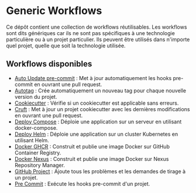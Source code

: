 # Generic Workflows

Ce dépôt contient une collection de workflows réutilisables. Les workflows sont dits génériques car ils ne sont pas spécifiques à une technologie particulière ou à un projet particulier. Ils peuvent être utilisés dans n'importe quel projet, quelle que soit la technologie utilisée.

## Workflows disponibles

- [Auto Update pre-commit](docs/autoupdate-pre-commit.md) : Met à jour automatiquement les hooks pre-commit en ouvrant une pull request.
- [Autotag](docs/autotag.md) : Crée automatiquement un nouveau tag pour chaque nouvelle version du projet.
- [Cookiecutter](docs/cookiecutter.md) : Vérifie si un cookiecutter est applicable sans erreurs.
- [Cruft](docs/cruft.md) : Met à jour un projet cookiecutter avec les dernières modifications en ouvrant une pull request.
- [Deploy Compose](docs/deploy-compose.md) : Déploie une application sur un serveur en utilisant docker-compose.
- [Deploy Helm](docs/deploy-helm.md) : Déploie une application sur un cluster Kubernetes en utilisant Helm.
- [Docker GHCR](docs/docker-ghcr.md) : Construit et publie une image Docker sur GitHub Container Registry.
- [Docker Nexus](docs/docker-nexus.md) : Construit et publie une image Docker sur Nexus Repository Manager.
- [GitHub Project](docs/github-project.md) : Ajoute tous les problèmes et les demandes de tirage à un projet.
- [Pre Commit](docs/pre-commit.md) : Exécute les hooks pre-commit d'un projet.
